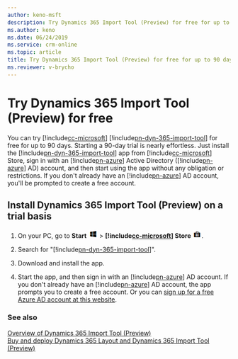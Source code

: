 ```yaml
---
author: keno-msft
description: Try Dynamics 365 Import Tool (Preview) for free for up to 90 days.
ms.author: keno
ms.date: 06/24/2019
ms.service: crm-online
ms.topic: article
title: Try Dynamics 365 Import Tool (Preview) for free for up to 90 days.
ms.reviewer: v-brycho
---
```


# Try Dynamics 365 Import Tool (Preview) for free

You can try [!include[cc-microsoft](../../includes/cc-microsoft.md)] [!include[pn-dyn-365-import-tool](../../includes/pn-dyn-365-import-tool.md)] for free for up to 90 days. Starting a 90-day trial is nearly effortless. Just install the [!include[pn-dyn-365-import-tool](../../includes/pn-dyn-365-import-tool.md)] app from [!include[cc-microsoft](../../includes/cc-microsoft.md)] Store, sign in with an [!include[pn-azure](../../includes/pn-azure.md)] Active Directory ([!include[pn-azure](../../includes/pn-azure.md)] AD) account, and then start using the app without any obligation or restrictions. If you don't already have an [!include[pn-azure](../../includes/pn-azure.md)] AD account, you'll be prompted to create a free account.

## Install Dynamics 365 Import Tool (Preview) on a trial basis

1. On your PC, go to **Start** ![Start](media/windows-button.png "Start") \> **[!include[cc-microsoft](../../includes/cc-microsoft.md)] Store** ![Microsoft Store](media/store-button.png "Microsoft Store").

2. Search for "[!include[pn-dyn-365-import-tool](../../includes/pn-dyn-365-import-tool.md)]".

3. Download and install the app.

4. Start the app, and then sign in with an [!include[pn-azure](../../includes/pn-azure.md)] AD account. If you don't already have an [!include[pn-azure](../../includes/pn-azure.md)] AD account, the app prompts you to 
create a free account. Or you can [sign up for a free Azure AD account at this website](https://azure.microsoft.com/free/). 

### See also

[Overview of Dynamics 365 Import Tool (Preview)](index.md)<br>
[Buy and deploy Dynamics 365 Layout and Dynamics 365 Import Tool (Preview)](https://docs.microsoft.com/dynamics365/mixed-reality/layout/buy-and-deploy-layout)
